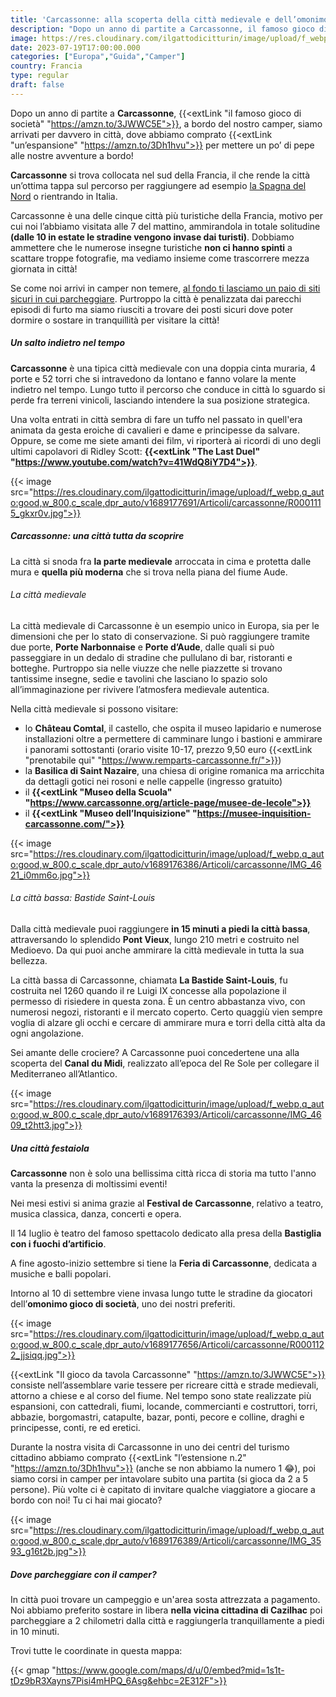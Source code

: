 ```yaml
---
title: 'Carcassonne: alla scoperta della città medievale e dell’omonimo gioco di società'
description: "Dopo un anno di partite a Carcassonne, il famoso gioco di società, a bordo del nostro camper, siamo arrivati per davvero in città, dove abbiamo comprato un’espansione per mettere un po’ di pepe alle nostre avventure a bordo!"
image: https://res.cloudinary.com/ilgattodicitturin/image/upload/f_webp,q_auto:good,w_800,c_scale,dpr_auto/v1689176381/Articoli/carcassonne/IMG_4607_tqwtm1.jpg
date: 2023-07-19T17:00:00.000
categories: ["Europa","Guida","Camper"]
country: Francia
type: regular
draft: false
---
```


Dopo un anno di partite a **Carcassonne**, {{<extLink "il famoso gioco di società" "https://amzn.to/3JWWC5E">}}, a bordo del nostro camper, siamo arrivati per davvero in città, dove abbiamo comprato {{<extLink "un’espansione" "https://amzn.to/3Dh1hvu">}} per mettere un po’ di pepe alle nostre avventure a bordo!

**Carcassonne** si trova collocata nel sud della Francia, il che rende la città un’ottima tappa sul percorso per raggiungere ad esempio [la Spagna del Nord](/blog/guida-spagna-del-nord-in-camper-itinerari) o rientrando in Italia.

Carcassonne è una delle cinque città più turistiche della Francia, motivo per cui noi l’abbiamo visitata alle 7 del mattino, ammirandola in totale solitudine **(dalle 10 in estate le stradine vengono invase dai turisti)**. Dobbiamo ammettere che le numerose insegne turistiche **non ci hanno spinti** a scattare troppe fotografie, ma vediamo insieme come trascorrere mezza giornata in città!

Se come noi arrivi in camper non temere, [al fondo ti lasciamo un paio di siti sicuri in cui parcheggiare](#dove-parcheggiare-con-il-camper). Purtroppo la città è penalizzata dai parecchi episodi di furto ma siamo riusciti a trovare dei posti sicuri dove poter dormire o sostare in tranquillità per visitare la città!

##### Un salto indietro nel tempo

**Carcassonne** è una tipica città medievale con una doppia cinta muraria, 4 porte e 52 torri che si intravedono da lontano e fanno volare la mente indietro nel tempo. Lungo tutto il percorso che conduce in città lo sguardo si perde fra terreni vinicoli, lasciando intendere la sua posizione strategica. 

Una volta entrati in città sembra di fare un tuffo nel passato in quell'era animata da gesta eroiche di cavalieri e dame e principesse da salvare. Oppure, se come me siete amanti dei film, vi riporterà ai ricordi di uno degli ultimi capolavori di Ridley Scott: **{{<extLink "The Last Duel" "https://www.youtube.com/watch?v=41WdQ8iY7D4">}}**.

{{< image src="https://res.cloudinary.com/ilgattodicitturin/image/upload/f_webp,q_auto:good,w_800,c_scale,dpr_auto/v1689177691/Articoli/carcassonne/R0001115_gkxr0v.jpg">}}

##### Carcassonne: una città tutta da scoprire

La città si snoda fra **la parte medievale** arroccata in cima e protetta dalle mura e **quella più moderna** che si trova nella piana del fiume Aude.

###### La città medievale

La città medievale di Carcassonne è un esempio unico in Europa, sia per le dimensioni che per lo stato di conservazione. Si può raggiungere tramite due porte, **Porte Narbonnaise** e **Porte d’Aude**, dalle quali si può passeggiare in un dedalo di stradine che pullulano di bar, ristoranti e botteghe. 
Purtroppo sia nelle viuzze che nelle piazzette si trovano tantissime insegne, sedie e tavolini che lasciano lo spazio solo all’immaginazione per rivivere l’atmosfera medievale autentica. 

Nella città medievale si possono visitare:
- lo **Château Comtal**, il castello, che ospita il museo lapidario e numerose installazioni oltre a permettere di camminare lungo i bastioni e ammirare i panorami sottostanti (orario visite 10-17, prezzo 9,50 euro {{<extLink "prenotabile qui" "https://www.remparts-carcassonne.fr/">}})
- la **Basilica di Saint Nazaire**, una chiesa di origine romanica ma arricchita da dettagli gotici nei rosoni e nelle cappelle (ingresso gratuito)
- il **{{<extLink "Museo della Scuola" "https://www.carcassonne.org/article-page/musee-de-lecole">}}**
- il **{{<extLink "Museo dell’Inquisizione" "https://musee-inquisition-carcassonne.com/">}}**

{{< image src="https://res.cloudinary.com/ilgattodicitturin/image/upload/f_webp,q_auto:good,w_800,c_scale,dpr_auto/v1689176386/Articoli/carcassonne/IMG_4621_i0mm6o.jpg">}}

###### La città bassa: Bastide Saint-Louis

Dalla città medievale puoi raggiungere **in 15 minuti a piedi la città bassa**, attraversando lo splendido **Pont Vieux**, lungo 210 metri e costruito nel Medioevo. Da qui puoi anche ammirare la città medievale in tutta la sua bellezza.

La città bassa di Carcassonne, chiamata **La Bastide Saint-Louis**, fu costruita nel 1260 quando il re Luigi IX concesse alla popolazione il permesso di risiedere in questa zona.
È un centro abbastanza vivo, con numerosi negozi, ristoranti e il mercato coperto. 
Certo quaggiù vien sempre voglia di alzare gli occhi e cercare di ammirare mura e torri della città alta da ogni angolazione. 

Sei amante delle crociere? A Carcassonne puoi concedertene una alla scoperta del **Canal du Midi**, realizzato all’epoca del Re Sole per collegare il Mediterraneo all’Atlantico.

{{< image src="https://res.cloudinary.com/ilgattodicitturin/image/upload/f_webp,q_auto:good,w_800,c_scale,dpr_auto/v1689176393/Articoli/carcassonne/IMG_4609_t2htt3.jpg">}}

##### Una città festaiola

**Carcassonne** non è solo una bellissima città ricca di storia ma tutto l'anno vanta la presenza di moltissimi eventi!

Nei mesi estivi si anima grazie al **Festival de Carcassonne**, relativo a teatro, musica classica, danza, concerti e opera. 

Il 14 luglio è teatro del famoso spettacolo dedicato alla presa della **Bastiglia con i fuochi d’artificio**.

A fine agosto-inizio settembre si tiene la **Feria di Carcassonne**, dedicata a musiche e balli popolari.

Intorno al 10 di settembre viene invasa lungo tutte le stradine da giocatori dell’**omonimo gioco di società**, uno dei nostri preferiti.

{{< image src="https://res.cloudinary.com/ilgattodicitturin/image/upload/f_webp,q_auto:good,w_800,c_scale,dpr_auto/v1689177656/Articoli/carcassonne/R0001122_jjsiqq.jpg">}}

{{<extLink "Il gioco da tavola Carcassonne" "https://amzn.to/3JWWC5E">}} consiste nell’assemblare varie tessere per ricreare città e strade medievali, attorno a chiese e al corso del fiume. Nel tempo sono state realizzate più espansioni, con cattedrali, fiumi, locande, commercianti e costruttori, torri, abbazie, borgomastri, catapulte, bazar, ponti, pecore e colline, draghi e principesse, conti, re ed eretici.

Durante la nostra visita di Carcassonne in uno dei centri del turismo cittadino abbiamo comprato {{<extLink "l’estensione n.2" "https://amzn.to/3Dh1hvu">}} (anche se non abbiamo la numero 1 😂), poi siamo corsi in camper per intavolare subito una partita (si gioca da 2 a 5 persone).
Più volte ci è capitato di invitare qualche viaggiatore a giocare a bordo con noi! Tu ci hai mai giocato? 

{{< image src="https://res.cloudinary.com/ilgattodicitturin/image/upload/f_webp,q_auto:good,w_800,c_scale,dpr_auto/v1689176389/Articoli/carcassonne/IMG_3593_g16t2b.jpg">}}

##### Dove parcheggiare con il camper? 
In città puoi trovare un campeggio e un'area sosta attrezzata a pagamento. 
Noi abbiamo preferito sostare in libera **nella vicina cittadina di Cazilhac** poi parcheggiare a 2 chilometri dalla città e raggiungerla tranquillamente a piedi in 10 minuti. 

Trovi tutte le coordinate in questa mappa:

{{< gmap "https://www.google.com/maps/d/u/0/embed?mid=1s1t-tDz9bR3Xayns7Pisi4mHPQ_6Asg&ehbc=2E312F">}} 

 

